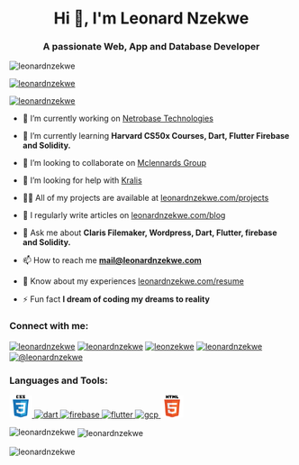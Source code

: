 <h1 align="center">Hi 👋, I'm Leonard Nzekwe</h1>
<h3 align="center">A passionate Web, App and Database Developer</h3>

<p align="left"> <img src="https://komarev.com/ghpvc/?username=leonardnzekwe&label=Profile%20views&color=0e75b6&style=flat" alt="leonardnzekwe" /> </p>

<p align="left"> <a href="https://github.com/ryo-ma/github-profile-trophy"><img src="https://github-profile-trophy.vercel.app/?username=leonardnzekwe" alt="leonardnzekwe" /></a> </p>

<p align="left"> <a href="https://twitter.com/leonardnzekwe" target="blank"><img src="https://img.shields.io/twitter/follow/leonardnzekwe?logo=twitter&style=for-the-badge" alt="leonardnzekwe" /></a> </p>

- 🔭 I’m currently working on [Netrobase Technologies](www.netrobase.com)

- 🌱 I’m currently learning **Harvard CS50x Courses, Dart, Flutter Firebase and Solidity.**

- 👯 I’m looking to collaborate on [Mclennards Group](www.mclennards.group)

- 🤝 I’m looking for help with [Kralis](www.kralis.com)

- 👨‍💻 All of my projects are available at [leonardnzekwe.com/projects](leonardnzekwe.com/projects)

- 📝 I regularly write articles on [leonardnzekwe.com/blog](leonardnzekwe.com/blog)

- 💬 Ask me about **Claris Filemaker, Wordpress, Dart, Flutter, firebase and Solidity.**

- 📫 How to reach me **mail@leonardnzekwe.com**

- 📄 Know about my experiences [leonardnzekwe.com/resume](leonardnzekwe.com/resume)

- ⚡ Fun fact **I dream of coding my dreams to reality**

<h3 align="left">Connect with me:</h3>
<p align="left">
<a href="https://twitter.com/leonardnzekwe" target="blank"><img align="center" src="https://raw.githubusercontent.com/rahuldkjain/github-profile-readme-generator/master/src/images/icons/Social/twitter.svg" alt="leonardnzekwe" height="30" width="40" /></a>
<a href="https://linkedin.com/in/leonardnzekwe" target="blank"><img align="center" src="https://raw.githubusercontent.com/rahuldkjain/github-profile-readme-generator/master/src/images/icons/Social/linked-in-alt.svg" alt="leonardnzekwe" height="30" width="40" /></a>
<a href="https://fb.com/leonzekwe" target="blank"><img align="center" src="https://raw.githubusercontent.com/rahuldkjain/github-profile-readme-generator/master/src/images/icons/Social/facebook.svg" alt="leonzekwe" height="30" width="40" /></a>
<a href="https://instagram.com/leonardnzekwe" target="blank"><img align="center" src="https://raw.githubusercontent.com/rahuldkjain/github-profile-readme-generator/master/src/images/icons/Social/instagram.svg" alt="leonardnzekwe" height="30" width="40" /></a>
<a href="https://medium.com/@leonardnzekwe" target="blank"><img align="center" src="https://raw.githubusercontent.com/rahuldkjain/github-profile-readme-generator/master/src/images/icons/Social/medium.svg" alt="@leonardnzekwe" height="30" width="40" /></a>
</p>

<h3 align="left">Languages and Tools:</h3>
<p align="left"> <a href="https://www.w3schools.com/css/" target="_blank" rel="noreferrer"> <img src="https://raw.githubusercontent.com/devicons/devicon/master/icons/css3/css3-original-wordmark.svg" alt="css3" width="40" height="40"/> </a> <a href="https://dart.dev" target="_blank" rel="noreferrer"> <img src="https://www.vectorlogo.zone/logos/dartlang/dartlang-icon.svg" alt="dart" width="40" height="40"/> </a> <a href="https://firebase.google.com/" target="_blank" rel="noreferrer"> <img src="https://www.vectorlogo.zone/logos/firebase/firebase-icon.svg" alt="firebase" width="40" height="40"/> </a> <a href="https://flutter.dev" target="_blank" rel="noreferrer"> <img src="https://www.vectorlogo.zone/logos/flutterio/flutterio-icon.svg" alt="flutter" width="40" height="40"/> </a> <a href="https://cloud.google.com" target="_blank" rel="noreferrer"> <img src="https://www.vectorlogo.zone/logos/google_cloud/google_cloud-icon.svg" alt="gcp" width="40" height="40"/> </a> <a href="https://www.w3.org/html/" target="_blank" rel="noreferrer"> <img src="https://raw.githubusercontent.com/devicons/devicon/master/icons/html5/html5-original-wordmark.svg" alt="html5" width="40" height="40"/> </a> </p>

<p><img align="left" src="https://github-readme-stats.vercel.app/api/top-langs?username=leonardnzekwe&show_icons=true&locale=en&layout=compact" alt="leonardnzekwe" /></p>

<p>&nbsp;<img align="center" src="https://github-readme-stats.vercel.app/api?username=leonardnzekwe&show_icons=true&locale=en" alt="leonardnzekwe" /></p>

<p><img align="center" src="https://github-readme-streak-stats.herokuapp.com/?user=leonardnzekwe&" alt="leonardnzekwe" /></p>
